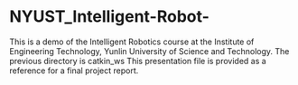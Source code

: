 # NYUST_Intelligent-Robot-
This is a demo of the Intelligent Robotics course at the Institute of Engineering Technology, Yunlin University of Science and Technology.
The previous directory is catkin_ws
This presentation file is provided as a reference for a final project report.
